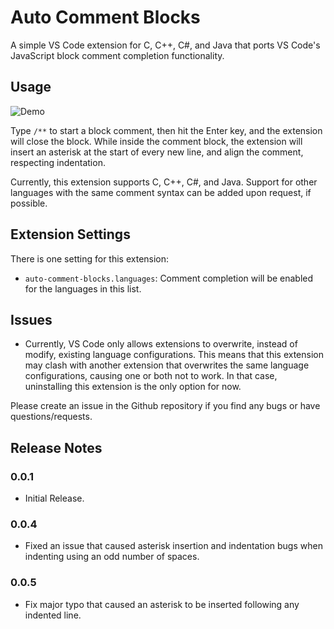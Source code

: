 # Auto Comment Blocks

A simple VS Code extension for C, C++, C#, and Java that ports VS Code's JavaScript block comment completion functionality.

## Usage
![Demo](https://raw.githubusercontent.com/kevinkyang/auto-comment-blocks/master/img/demo.gif)

Type `/**` to start a block comment, then hit the Enter key, and the extension will close the block. While inside the comment block, the extension will insert an asterisk at the start of every new line, and align the comment, respecting indentation.

Currently, this extension supports C, C++, C#, and Java. Support for other languages with the same comment syntax can be added upon request, if possible.

## Extension Settings

There is one setting for this extension:

* `auto-comment-blocks.languages`: Comment completion will be enabled for the languages in this list. 

## Issues

* Currently, VS Code only allows extensions to overwrite, instead of modify, existing language configurations. This means that this extension may clash with another extension that overwrites the same language configurations, causing one or both not to work. In that case, uninstalling this extension is the only option for now.

Please create an issue in the Github repository if you find any bugs or have questions/requests.

## Release Notes

### 0.0.1
- Initial Release.

### 0.0.4
- Fixed an issue that caused asterisk insertion and indentation bugs when indenting using an odd number of spaces.

### 0.0.5
- Fix major typo that caused an asterisk to be inserted following any indented line.